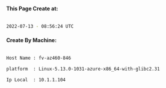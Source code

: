 
   
#### This Page Create at:

```bash

2022-07-13 - 08:56:24 UTC

```

#### Create By Machine:

```bash

Host Name : fv-az460-846

platform  : Linux-5.13.0-1031-azure-x86_64-with-glibc2.31

Ip Local  : 10.1.1.104

```

